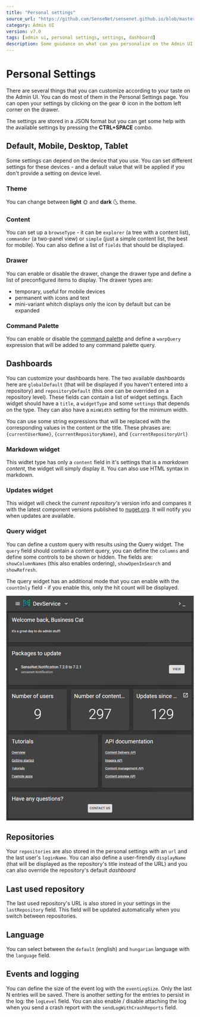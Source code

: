 ```yaml
---
title: "Personal settings"
source_url: "https://github.com/SenseNet/sensenet.github.io/blob/master/docs/admin-ui-personal-settings.md"
category: Admin UI
version: v7.0
tags: [admin ui, personal settings, settings, dashboard]
description: Some guidance on what can you personalize on the Admin UI
---
```


# Personal Settings

There are several things that you can customize according to your taste on the Admin UI. You can do most of them in the Personal Settings page. You can open your settings by clicking on the gear ⚙ icon in the bottom left corner on the drawer.

The settings are stored in a JSON format but you can get some help with the available settings by pressing the **CTRL+SPACE** combo.

## Default, Mobile, Desktop, Tablet

Some settings can depend on the device that you use. You can set different settings for these devices - and a default value that will be applied if you don't provide a setting on device level.

### Theme

You can change between **light** 🌞 and **dark** 🌜 theme.

### Content

You can set up a `browseType` - it can be `explorer` (a tree with a content list), `commander` (a two-panel view) or `simple` (just a simple content list, the best for mobile). You can also define a list of `fields` that should be displayed.

### Drawer

You can enable or disable the drawer, change the drawer type and define a list of preconfigured items to display. The drawer types are:

- temporary, useful for mobile devices
- permanent with icons and text
- mini-variant whitch displays only the icon by default but can be expanded

### Command Palette

You can enable or disable the [command palette](/docs/admin-ui-command-palette/) and define a `warpQuery` expression that will be added to any command palette query.

## Dashboards

You can customize your dashboards here. The two available dashboards here are `globalDefault` (that will be displayed if you haven't entered into a repository) and `repositoryDefault` (this one can be overrided on a repository level). These fields can contain a list of widget settings. Each widget should have a `title`, a `widgetType` and some `settings` that depends on the type. They can also have a `minWidth` setting for the minimum width.

You can use some string expressions that will be replaced with the corresponding values in the content or the title. These phrases are: `{currentUserName}`, `{currentRepositoryName}`, and `{currentRepositoryUrl}`

### Markdown widget

This widtet type has only a `content` field in it's settings that is a _markdown content_, the widget will simply display it. You can also use HTML syntax in markdown.

### Updates widget

This widget will check the _current repository's_ version info and compares it with the latest component versions published to [nuget.org](https://nuget.org). It will notify you when updates are available.

### Query widget

You can define a custom query with results using the Query widget. The `query` field should contain a content query, you can define the `columns` and define some controls to be shown or hidden. The fields are: `showColumnNames` (this also enables ordering), `showOpenInSearch` and `showRefresh`.

The query widget has an additional mode that you can enable with the `countOnly` field - if you enable this, only the hit count will be displayed.

![The default dashboard](/img/admin-ui-default-dashboard.png "The default dashboard")

## Repositories

Your `repositories` are also stored in the personal settings with an `url` and the last user's `loginName`. You can also define a user-firendly `displayName` (that will be displayed as the repository's title instead of the URL) and you can also override the repository's default _dashboard_

## Last used repository

The last used repository's URL is also stored in your settings in the `lastRepository` field. This field will be updated automatically when you switch between repositories.

## Language

You can select between the `default` (english) and `hungarian` language with the `language` field.

## Events and logging

You can define the size of the event log with the `eventLogSize`. Only the last N entries will be saved. There is another setting for the entries to persist in the log: the `logLevel` field. You can also enable / disable attaching the log when you send a crash report with the `sendLogWithCrashReports` field.
